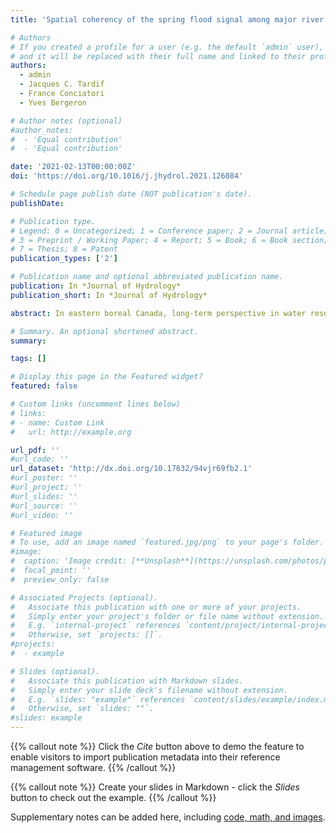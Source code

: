 ```yaml
---
title: 'Spatial coherency of the spring flood signal among major river basins of eastern boreal Canada inferred from flood rings'

# Authors
# If you created a profile for a user (e.g. the default `admin` user), write the username (folder name) here
# and it will be replaced with their full name and linked to their profile.
authors:
  - admin
  - Jacques C. Tardif
  - France Conciatori
  - Yves Bergeron

# Author notes (optional)
#author_notes:
#  - 'Equal contribution'
#  - 'Equal contribution'

date: '2021-02-13T00:00:00Z'
doi: 'https://doi.org/10.1016/j.jhydrol.2021.126084'

# Schedule page publish date (NOT publication's date).
publishDate: 

# Publication type.
# Legend: 0 = Uncategorized; 1 = Conference paper; 2 = Journal article;
# 3 = Preprint / Working Paper; 4 = Report; 5 = Book; 6 = Book section;
# 7 = Thesis; 8 = Patent
publication_types: ['2']

# Publication name and optional abbreviated publication name.
publication: In *Journal of Hydrology*
publication_short: In *Journal of Hydrology*

abstract: In eastern boreal Canada, long-term perspective in water resources and hydroelectric dam management is currently limited by the lack of long-term hydrological records. The research for new paleohydrological proxies would help fill this hydrological data gap and provide regional hydroclimatic predictive trajectories in the context of climate change. The development of long annually resolved series of earlywood vessel cross-sectional area has recently demonstrated a high potential for reconstructing high and low discharges. This study analyzes a network of 10 sites scattered around Lake Duparquet. The region covers an area of about 20000 km2 including four river basins characterized by natural and regulated rivers, and unflooded control sites. The objectives were to assess 1) the spatial coherency in flood-rings chronologies among sites and Lake Duparquet, and among hydrological regimes (natural, regulated and unflooded control) and 2) their degree of association with i) annually resolved chronologies of earlywood vessel cross-sectional area and number, ii) a reconstruction of the Harricana River spring discharge and iii) discharge data from eleven hydrometric stations distributed in the study area. It was hypothesized that flood rings would be consistent among natural rivers and absent from regulated rivers. Results showed high spatial coherency among natural rivers with flood rings recording the major floods of the last 250 years. Flood ring and earlywood vessel chronologies were strongly correlated to both reconstructed and instrumental discharge data. On regulated rivers, trees were younger than at the other sites and mainly spring floods that occurred prior to dam creation and the few extreme floods after dam creation were recorded by flood rings. One hypothesis is that older trees (before dam) most likely recorded the natural dynamic of the river, while younger trees (after dam) most likely recorded dam management maneuvers and spring flood exceeding dam capacity. Flood rings and earlywood vessel chronologies provided comparable and complementary hydrological evidence. Flood rings were easily identified visually allowing fast determination of major flood years whereas developing earlywood vessel chronologies, while being more tedious and time consuming, allowed capturing a larger spectrum of hydrological conditions.

# Summary. An optional shortened abstract.
summary: 

tags: []

# Display this page in the Featured widget?
featured: false

# Custom links (uncomment lines below)
# links:
# - name: Custom Link
#   url: http://example.org

url_pdf: ''
#url_code: ''
url_dataset: 'http://dx.doi.org/10.17632/94vjr69fb2.1'
#url_poster: ''
#url_project: ''
#url_slides: ''
#url_source: ''
#url_video: ''

# Featured image
# To use, add an image named `featured.jpg/png` to your page's folder.
#image:
#  caption: 'Image credit: [**Unsplash**](https://unsplash.com/photos/pLCdAaMFLTE)'
#  focal_point: ''
#  preview_only: false

# Associated Projects (optional).
#   Associate this publication with one or more of your projects.
#   Simply enter your project's folder or file name without extension.
#   E.g. `internal-project` references `content/project/internal-project/index.md`.
#   Otherwise, set `projects: []`.
#projects:
#  - example

# Slides (optional).
#   Associate this publication with Markdown slides.
#   Simply enter your slide deck's filename without extension.
#   E.g. `slides: "example"` references `content/slides/example/index.md`.
#   Otherwise, set `slides: ""`.
#slides: example
---
```


{{% callout note %}}
Click the _Cite_ button above to demo the feature to enable visitors to import publication metadata into their reference management software.
{{% /callout %}}

{{% callout note %}}
Create your slides in Markdown - click the _Slides_ button to check out the example.
{{% /callout %}}

Supplementary notes can be added here, including [code, math, and images](https://wowchemy.com/docs/writing-markdown-latex/).
